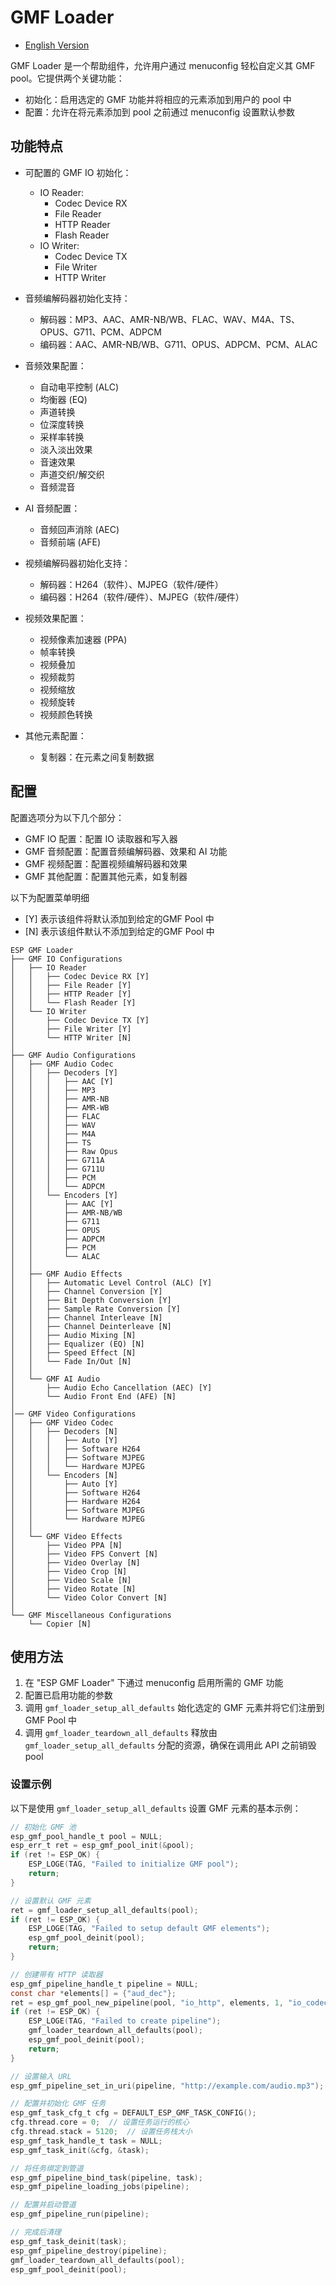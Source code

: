 # GMF Loader

- [English Version](./README.md)

GMF Loader 是一个帮助组件，允许用户通过 menuconfig 轻松自定义其 GMF pool。它提供两个关键功能：

- 初始化：启用选定的 GMF 功能并将相应的元素添加到用户的 pool 中
- 配置：允许在将元素添加到 pool 之前通过 menuconfig 设置默认参数

## 功能特点

- 可配置的 GMF IO 初始化：
  - IO Reader:
    - Codec Device RX
    - File Reader
    - HTTP Reader
    - Flash Reader
  - IO Writer:
    - Codec Device TX
    - File Writer
    - HTTP Writer

- 音频编解码器初始化支持：
  - 解码器：MP3、AAC、AMR-NB/WB、FLAC、WAV、M4A、TS、OPUS、G711、PCM、ADPCM
  - 编码器：AAC、AMR-NB/WB、G711、OPUS、ADPCM、PCM、ALAC

- 音频效果配置：
  - 自动电平控制 (ALC)
  - 均衡器 (EQ)
  - 声道转换
  - 位深度转换
  - 采样率转换
  - 淡入淡出效果
  - 音速效果
  - 声道交织/解交织
  - 音频混音

- AI 音频配置：
  - 音频回声消除 (AEC)
  - 音频前端 (AFE)

- 视频编解码器初始化支持：
  - 解码器：H264（软件）、MJPEG（软件/硬件）
  - 编码器：H264（软件/硬件）、MJPEG（软件/硬件）

- 视频效果配置：
  - 视频像素加速器 (PPA)
  - 帧率转换
  - 视频叠加
  - 视频裁剪
  - 视频缩放
  - 视频旋转
  - 视频颜色转换

- 其他元素配置：
  - 复制器：在元素之间复制数据

## 配置

配置选项分为以下几个部分：

- GMF IO 配置：配置 IO 读取器和写入器
- GMF 音频配置：配置音频编解码器、效果和 AI 功能
- GMF 视频配置：配置视频编解码器和效果
- GMF 其他配置：配置其他元素，如复制器

以下为配置菜单明细

- [Y] 表示该组件将默认添加到给定的GMF Pool 中
- [N] 表示该组件默认不添加到给定的GMF Pool 中

```text
ESP GMF Loader
├── GMF IO Configurations
│   ├── IO Reader
│   │   ├── Codec Device RX [Y]
│   │   ├── File Reader [Y]
│   │   ├── HTTP Reader [Y]
│   │   └── Flash Reader [Y]
│   └── IO Writer
│       ├── Codec Device TX [Y]
│       ├── File Writer [Y]
│       └── HTTP Writer [N]
│
├── GMF Audio Configurations
│   ├── GMF Audio Codec
│   │   ├── Decoders [Y]
│   │   │   ├── AAC [Y]
│   │   │   ├── MP3
│   │   │   ├── AMR-NB
│   │   │   ├── AMR-WB
│   │   │   ├── FLAC
│   │   │   ├── WAV
│   │   │   ├── M4A
│   │   │   ├── TS
│   │   │   ├── Raw Opus
│   │   │   ├── G711A
│   │   │   ├── G711U
│   │   │   ├── PCM
│   │   │   └── ADPCM
│   │   └── Encoders [Y]
│   │       ├── AAC [Y]
│   │       ├── AMR-NB/WB
│   │       ├── G711
│   │       ├── OPUS
│   │       ├── ADPCM
│   │       ├── PCM
│   │       └── ALAC
│   │
│   ├── GMF Audio Effects
│   │   ├── Automatic Level Control (ALC) [Y]
│   │   ├── Channel Conversion [Y]
│   │   ├── Bit Depth Conversion [Y]
│   │   ├── Sample Rate Conversion [Y]
│   │   ├── Channel Interleave [N]
│   │   ├── Channel Deinterleave [N]
│   │   ├── Audio Mixing [N]
│   │   ├── Equalizer (EQ) [N]
│   │   ├── Speed Effect [N]
│   │   └── Fade In/Out [N]
│   │
│   └── GMF AI Audio
│       ├── Audio Echo Cancellation (AEC) [Y]
│       └── Audio Front End (AFE) [N]
│
│── GMF Video Configurations     
│   ├── GMF Video Codec
│   │   ├── Decoders [N]
│   │   │   ├── Auto [Y]
│   │   │   ├── Software H264
│   │   │   ├── Software MJPEG
│   │   │   └── Hardware MJPEG
│   │   └── Encoders [N]
│   │       ├── Auto [Y]
│   │       ├── Software H264
│   │       ├── Hardware H264
│   │       ├── Software MJPEG
│   │       └── Hardware MJPEG
│   │
│   └── GMF Video Effects
│       ├── Video PPA [N]
│       ├── Video FPS Convert [N]
│       ├── Video Overlay [N]
│       ├── Video Crop [N]
│       ├── Video Scale [N]
│       ├── Video Rotate [N]
│       └── Video Color Convert [N]
│
└── GMF Miscellaneous Configurations
    └── Copier [N]
```

## 使用方法

1. 在 "ESP GMF Loader" 下通过 menuconfig 启用所需的 GMF 功能
2. 配置已启用功能的参数
3. 调用 `gmf_loader_setup_all_defaults` 始化选定的 GMF 元素并将它们注册到 GMF Pool 中
4. 调用 `gmf_loader_teardown_all_defaults` 释放由 `gmf_loader_setup_all_defaults` 分配的资源，确保在调用此 API 之前销毁 pool

### 设置示例

以下是使用 `gmf_loader_setup_all_defaults` 设置 GMF 元素的基本示例：

```c
// 初始化 GMF 池
esp_gmf_pool_handle_t pool = NULL;
esp_err_t ret = esp_gmf_pool_init(&pool);
if (ret != ESP_OK) {
    ESP_LOGE(TAG, "Failed to initialize GMF pool");
    return;
}

// 设置默认 GMF 元素
ret = gmf_loader_setup_all_defaults(pool);
if (ret != ESP_OK) {
    ESP_LOGE(TAG, "Failed to setup default GMF elements");
    esp_gmf_pool_deinit(pool);
    return;
}

// 创建带有 HTTP 读取器
esp_gmf_pipeline_handle_t pipeline = NULL;
const char *elements[] = {"aud_dec"};
ret = esp_gmf_pool_new_pipeline(pool, "io_http", elements, 1, "io_codec_dev", &pipeline);
if (ret != ESP_OK) {
    ESP_LOGE(TAG, "Failed to create pipeline");
    gmf_loader_teardown_all_defaults(pool);
    esp_gmf_pool_deinit(pool);
    return;
}

// 设置输入 URL
esp_gmf_pipeline_set_in_uri(pipeline, "http://example.com/audio.mp3");

// 配置并初始化 GMF 任务
esp_gmf_task_cfg_t cfg = DEFAULT_ESP_GMF_TASK_CONFIG();
cfg.thread.core = 0;  // 设置任务运行的核心
cfg.thread.stack = 5120;  // 设置任务栈大小
esp_gmf_task_handle_t task = NULL;
esp_gmf_task_init(&cfg, &task);

// 将任务绑定到管道
esp_gmf_pipeline_bind_task(pipeline, task);
esp_gmf_pipeline_loading_jobs(pipeline);

// 配置并启动管道
esp_gmf_pipeline_run(pipeline);

// 完成后清理
esp_gmf_task_deinit(task);
esp_gmf_pipeline_destroy(pipeline);
gmf_loader_teardown_all_defaults(pool);
esp_gmf_pool_deinit(pool);
```
